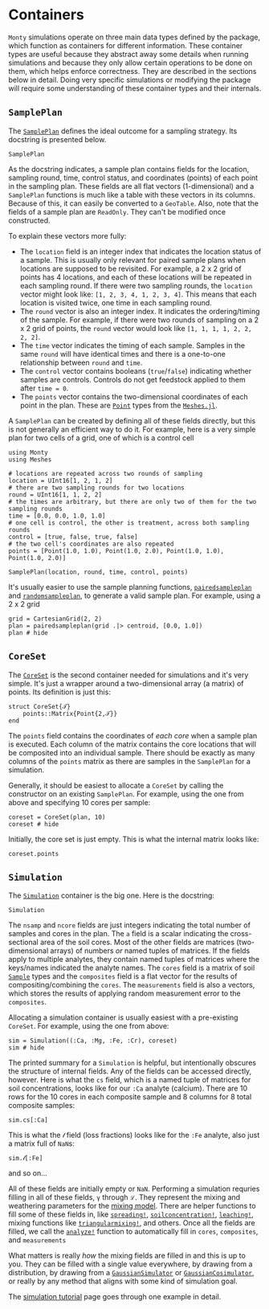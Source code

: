 # Containers

`Monty` simulations operate on three main data types defined by the package, which function as containers for different information. These container types are useful because they abstract away some details when running simulations and because they only allow certain operations to be done on them, which helps enforce correctness. They are described in the sections below in detail. Doing very specific simulations or modifying the package will require some understanding of these container types and their internals.

## `SamplePlan`

The [`SamplePlan`](@ref) defines the ideal outcome for a sampling strategy. Its docstring is presented below.

```@docs
SamplePlan
```

As the docstring indicates, a sample plan contains fields for the location, sampling round, time, control status, and coordinates (points) of each point in the sampling plan. These fields are all flat vectors (1-dimensional) and a `SamplePlan` functions is much like a table with these vectors in its columns. Because of this, it can easily be converted to a `GeoTable`. Also, note that the fields of a sample plan are `ReadOnly`. They can't be modified once constructed.

To explain these vectors more fully:
* The `location` field is an integer index that indicates the location status of a sample. This is usually only relevant for paired sample plans when locations are supposed to be revisited. For example, a 2 x 2 grid of points has 4 locations, and each of these locations will be repeated in each sampling round. If there were two sampling rounds, the `location` vector might look like: `[1, 2, 3, 4, 1, 2, 3, 4]`. This means that each location is visited twice, one time in each sampling round.
* The `round` vector is also an integer index. It indicates the ordering/timing of the sample. For example, if there were two rounds of sampling on a 2 x 2 grid of points, the `round` vector would look like `[1, 1, 1, 1, 2, 2, 2, 2]`.
* The `time` vector indicates the timing of each sample. Samples in the same `round` will have identical times and there is a one-to-one relationship between `round` and `time`.
* The `control` vector contains booleans (`true`/`false`) indicating whether samples are controls. Controls do not get feedstock applied to them after `time = 0`.
* The `points` vector contains the two-dimensional coordinates of each point in the plan. These are [`Point`](https://juliageometry.github.io/MeshesDocs/stable/geometries/primitives.html#Meshes.Point) types from the [`Meshes.jl`](https://juliageometry.github.io/MeshesDocs/stable/index.html).

A `SamplePlan` can be created by defining all of these fields directly, but this is not generally an efficient way to do it. For example, here is a very simple plan for two cells of a grid, one of which is a control cell
```@example containers
using Monty
using Meshes

# locations are repeated across two rounds of sampling
location = UInt16[1, 2, 1, 2]
# there are two sampling rounds for two locations
round = UInt16[1, 1, 2, 2]
# the times are arbitrary, but there are only two of them for the two sampling rounds
time = [0.0, 0.0, 1.0, 1.0]
# one cell is control, the other is treatment, across both sampling rounds
control = [true, false, true, false]
# the two cell's coordinates are also repeated
points = [Point(1.0, 1.0), Point(1.0, 2.0), Point(1.0, 1.0), Point(1.0, 2.0)]

SamplePlan(location, round, time, control, points)
```

It's usually easier to use the sample planning functions, [`pairedsampleplan`](@ref) and [`randomsampleplan`](@ref), to generate a valid sample plan. For example, using a 2 x 2 grid
```@example containers
grid = CartesianGrid(2, 2)
plan = pairedsampleplan(grid .|> centroid, [0.0, 1.0])
plan # hide
```

## `CoreSet`

The [`CoreSet`](@ref) is the second container needed for simulations and it's very simple. It's just a wrapper around a two-dimensional array (a matrix) of points. Its definition is just this:
```
struct CoreSet{𝒯}
    points::Matrix{Point{2,𝒯}}
end
```
The `points` field contains the coordinates of *each core* when a sample plan is executed. Each column of the matrix contains the core locations that will be composited into an individual sample. There should be exactly as many columns of the `points` matrix as there are samples in the `SamplePlan` for a simulation.

Generally, it should be easiest to allocate a `CoreSet` by calling the constructor on an existing `SamplePlan`. For example, using the one from above and specifying 10 cores per sample:
```@example containers
coreset = CoreSet(plan, 10)
coreset # hide
```
Initially, the core set is just empty. This is what the internal matrix looks like:
```@example containers
coreset.points
```

## `Simulation`

The [`Simulation`](@ref) container is the big one. Here is the docstring:
```@docs
Simulation
```
The `nsamp` and `ncore` fields are just integers indicating the total number of samples and cores in the plan. The `a` field is a scalar indicating the cross-sectional area of the soil cores. Most of the other fields are matrices (two-dimensional arrays) of numbers *or* named tuples of matrices. If the fields apply to multiple analytes, they contain named tuples of matrices where the keys/names indicated the analyte names. The `cores` field is a matrix of soil [`Sample`](@ref) types and the `composites` field is a flat vector for the results of compositing/combining the `cores`. The `measurements` field is also a vectors, which stores the results of applying random measurement error to the `composites`.

Allocating a simulation container is usually easiest with a pre-existing `CoreSet`. For example, using the one from above:
```@example containers
sim = Simulation((:Ca, :Mg, :Fe, :Cr), coreset)
sim # hide
```
The printed summary for a `Simulation` is helpful, but intentionally obscures the structure of internal fields. Any of the fields can be accessed directly, however. Here is what the `cs` field, which is a named tuple of matrices for soil concentrations, looks like for our `:Ca` analyte (calcium). There are 10 rows for the 10 cores in each composite sample and 8 columns for 8 total composite samples:
```@example containers
sim.cs[:Ca]
```
This is what the `𝓁` field (loss fractions) looks like for the `:Fe` analyte, also just a matrix full of `NaN`s:
```@example containers
sim.𝓁[:Fe]
```
and so on...

All of these fields are initially empty or `NaN`. Performing a simulation requries filling in all of these fields, `γ` through `ℒ`. They represent the mixing and weathering parameters for the [mixing model](mixing.md). There are helper functions to fill some of these fields in, like [`spreading!`](@ref), [`soilconcentration!`](@ref), [`leaching!`](@ref), mixing functions like [`triangularmixing!`](@ref), and others. Once all the fields are filled, we call the [`analyze!`](@ref) function to automatically fill in `cores`, `composites`, and `measurements`

What matters is really *how* the mixing fields are filled in and this is up to you. They can be filled with a single value everywhere, by drawing from a distribution, by drawing from a [`GaussianSimulator`](@ref) or [`GaussianCosimulator`](@ref), or really by any method that aligns with some kind of simulation goal.

The [simulation tutorial](tutorial.md) page goes through one example in detail.
